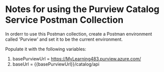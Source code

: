 # Notes for using the Purview Catalog Service Postman Collection

In orderr to use this Postman collection, create a Postman environment called 'Purview' and set it to be the current environment.

Populate it with the following variables:

1. basePurviewUrl = https://MyLearning483.purview.azure.com/
1. baseUrl = {{basePurviewUrl}}/catalog/api
